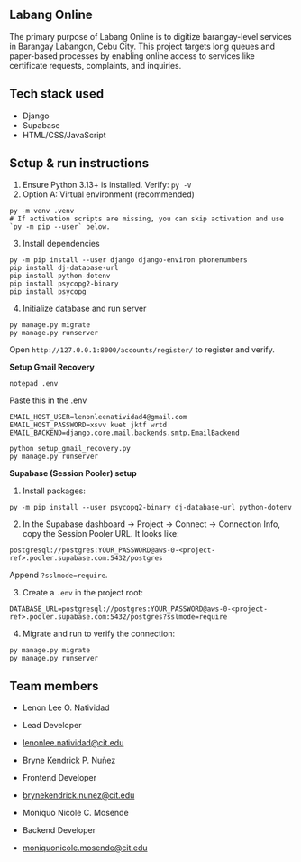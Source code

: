 ## Labang Online

The primary purpose of Labang Online is to digitize barangay-level services in Barangay Labangon, Cebu City. This project targets long queues and paper-based processes by enabling online access to services like certificate requests, complaints, and inquiries.

## Tech stack used

- Django
- Supabase
- HTML/CSS/JavaScript

## Setup & run instructions

1) Ensure Python 3.13+ is installed. Verify: `py -V`
2) Option A: Virtual environment (recommended)

```
py -m venv .venv
# If activation scripts are missing, you can skip activation and use `py -m pip --user` below.
```

3) Install dependencies

```
py -m pip install --user django django-environ phonenumbers
pip install dj-database-url
pip install python-dotenv
pip install psycopg2-binary
pip install psycopg
```

4) Initialize database and run server

```
py manage.py migrate
py manage.py runserver
```

Open `http://127.0.0.1:8000/accounts/register/` to register and verify.

**Setup Gmail Recovery**

```
notepad .env
```

Paste this in the .env

```
EMAIL_HOST_USER=lenonleenatividad4@gmail.com
EMAIL_HOST_PASSWORD=xsvv kuet jktf wrtd
EMAIL_BACKEND=django.core.mail.backends.smtp.EmailBackend
```

```
python setup_gmail_recovery.py
py manage.py runserver
```

**Supabase (Session Pooler) setup**

1) Install packages:
```
py -m pip install --user psycopg2-binary dj-database-url python-dotenv
```

2) In the Supabase dashboard → Project → Connect → Connection Info, copy the Session Pooler URL. It looks like:
```
postgresql://postgres:YOUR_PASSWORD@aws-0-<project-ref>.pooler.supabase.com:5432/postgres
```
Append `?sslmode=require`.

3) Create a `.env` in the project root:
```
DATABASE_URL=postgresql://postgres:YOUR_PASSWORD@aws-0-<project-ref>.pooler.supabase.com:5432/postgres?sslmode=require
```

4) Migrate and run to verify the connection:
```
py manage.py migrate
py manage.py runserver
```

## Team members
- Lenon Lee O. Natividad 
- Lead Developer
- lenonlee.natividad@cit.edu

- Bryne Kendrick P. Nuñez
- Frontend Developer
- brynekendrick.nunez@cit.edu

- Moniquo Nicole C. Mosende
- Backend Developer
- moniquonicole.mosende@cit.edu
